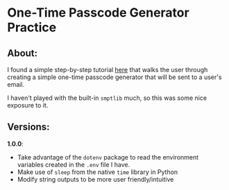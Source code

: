 # One-Time Passcode Generator Practice

## About:
I found a simple step-by-step tutorial [here](https://thecleverprogrammer.com/2021/04/14/otp-verification-using-python/) that walks the user through creating a simple one-time passcode generator that will be sent to a user's email.

I haven't played with the built-in `smptlib` much, so this was some nice exposure to it.

## Versions:

**1.0.0**:  
- Take advantage of the `dotenv` package to read the environment variables created in the `.env` file I have.
- Make use of `sleep` from the native `time` library in Python
- Modify string outputs to be more user friendly/intuitive


